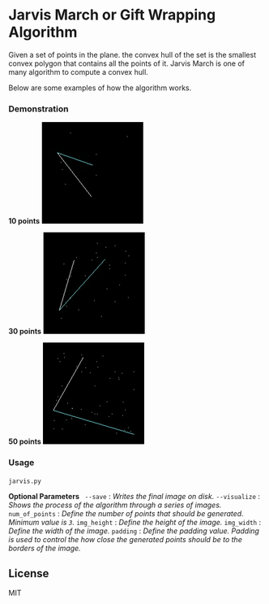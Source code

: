 # Jarvis March or Gift Wrapping Algorithm

Given a set of points in the plane. the convex hull of the set is the smallest convex polygon that contains all the points of it. Jarvis March is one of many algorithm to compute a convex hull. 

Below are some examples of how the algorithm works.

### Demonstration

**10 points**
![10 points](10_points.gif)

**30 points**
![30 points](30_points.gif)

**50 points**
![50 points](50_points.gif) 

### Usage

` jarvis.py `

**Optional Parameters**
` --save` : _Writes the final image on disk._
`--visualize` : _Shows the process of the algorithm through a series of images._
`num_of_points` : _Define the number of points that should be generated. Minimum value is `3`._
`img_height` : _Define the height of the image._
`img_width` : _Define the width of the image._
`padding` : _Define the padding value. Padding is used to control the how close the generated points should be to the borders of the image._

License
----

MIT
